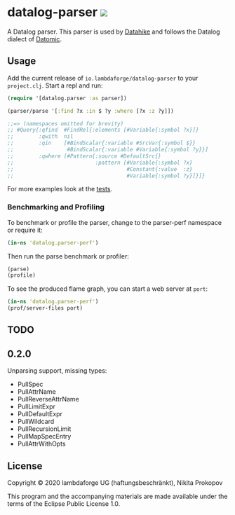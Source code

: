 # datalog-parser <a href="https://clojars.org/io.lambdaforge/datalog-parser"> <img src="https://img.shields.io/clojars/v/io.lambdaforge/datalog-parser.svg" /></a>

A Datalog parser. This parser is used by [Datahike](https://github.com/replikativ/datahike) and follows the Datalog dialect of [Datomic](https://www.datomic.com/).

## Usage
Add the current release of `io.lambdaforge/datalog-parser` to your `project.clj`. Start a repl and run:

```Clojure
(require '[datalog.parser :as parser])

(parser/parse '[:find ?x :in $ ?y :where [?x :z ?y]])

;;=> (namespaces omitted for brevity)
;; #Query{:qfind  #FindRel{:elements [#Variable{:symbol ?x}]}
;;        :qwith  nil
;;        :qin    [#BindScalar{:variable #SrcVar{:symbol $}}
;;                 #BindScalar{:variable #Variable{:symbol ?y}}]
;;        :qwhere [#Pattern{:source #DefaultSrc{}
;;                          :pattern [#Variable{:symbol ?x}
;;                                    #Constant{:value  :z}
;;                                    #Variable{:symbol ?y}]}]}
```

For more examples look at the [tests](test/datalog/parser_test.cljc).

### Benchmarking and Profiling

To benchmark or profile the parser, change to the parser-perf namespace
or require it:

```clojure
(in-ns 'datalog.parser-perf')
```

Then run the parse benchmark or profiler:

```clojure
(parse)
(profile)
```

To see the produced flame graph, you can start a web server at `port`:

```clojure
(in-ns 'datalog.parser-perf')
(prof/server-files port)
```

## TODO

## 0.2.0

Unparsing support, missing types:

- PullSpec
- PullAttrName
- PullReverseAttrName
- PullLimitExpr
- PullDefaultExpr
- PullWildcard
- PullRecursionLimit
- PullMapSpecEntry
- PullAttrWithOpts


## License

Copyright © 2020 lambdaforge UG (haftungsbeschränkt), Nikita Prokopov

This program and the accompanying materials are made available under the
terms of the Eclipse Public License 1.0.
